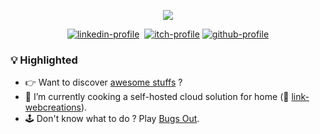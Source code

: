 <!--
**bigbrozer/bigbrozer** is a ✨ _special_ ✨ repository because its `README.md` (this file) appears on your GitHub profile.

Here are some ideas to get you started:

- 🔭 I’m currently working on ...
- 🌱 I’m currently learning ...
- 👯 I’m looking to collaborate on ...
- 🤔 I’m looking for help with ...
- 💬 Ask me about ...
- 📫 How to reach me: ...
- 😄 Pronouns: ...
- ⚡ Fun fact: ...
-->

<div align="center">

<p>
  <img src="https://github-readme-stats.vercel.app/api?username=bigbrozer&count_private=true&show_icons=true&hide_title=true&theme=tokyonight" />
</p>

<p>
  <a href="https://www.linkedin.com/in/bigbrozer" target="_blank"><img src="https://img.shields.io/badge/LinkedIn-0077B5?style=for-the-badge&logo=linkedin&logoColor=white" alt="linkedin-profile" /></a>&nbsp;
  <a href="https://bigbrozer.itch.io/" target="_blank"><img src="https://img.shields.io/badge/Itch.io-FA5C5C?style=for-the-badge&logo=itchdotio&logoColor=white" alt="itch-profile" /></a>
  <a href="https://github.com/bigbrozer" target="_blank"><img src="https://img.shields.io/badge/GitHub-100000?style=for-the-badge&logo=github&logoColor=white" alt="github-profile" /></a>
</p>

</div>

### 💡 Highlighted

- 👉 Want to discover [awesome stuffs](https://bigbrozer.github.io/awesomeness/) ?
- 🔭 I’m currently cooking a self-hosted cloud solution for home (👋 [link-webcreations](https://github.com/link-webcreations)).
- 🕹 Don't know what to do ? Play [Bugs Out](https://bigbrozer.itch.io/bugs-out).
